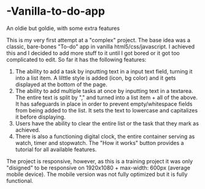 # -Vanilla-to-do-app
An oldie but goldie, with some extra features


This is my very first attempt at a "complex" project. The base idea was a classic, bare-bones "To-do" app in vanilla html5/css/javascript. I achieved this and I decided to add more stuff to it until I got bored or it got too complicated to edit. So far it has the following features:

1. The ability to add a task by inputting text in a input text field, turning it into a list item. A lilttle style is added (icon, bg color) and it gets displayed at the bottom of the page.
2. The ability to add multiple tasks at once by inputting text in a textarea. The entire text is split by "," and turned into a list item + all of the above. It has safeguards in place in order to prevent empty/whitespace fields from being added to the list. It sets the text to lowercase and capitalizes it before displaying.
3. Users have the ability to clear the entire list or the task that they mark as achieved.
4. There is also a functioning digital clock, the entire container serving as watch, timer and stopwatch. The "How it works" button provides a tutorial for all available features.

The project is responsive, however, as this is a training project it was only "disigned" to be responsive on 1920x1080 + max-width: 600px (average mobile device). The mobile version was not fully optimized but it is fully functional.
